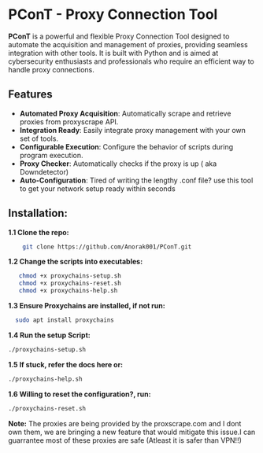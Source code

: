 # PConT - Proxy Connection Tool

**PConT** is a powerful and flexible Proxy Connection Tool designed to automate the acquisition and management of proxies, providing seamless integration with other tools. It is built with Python and is aimed at cybersecurity enthusiasts and professionals who require an efficient way to handle proxy connections.

## Features

- **Automated Proxy Acquisition**: Automatically scrape and retrieve proxies from proxyscrape API.
- **Integration Ready**: Easily integrate proxy management with your own set of tools.
- **Configurable Execution**: Configure the behavior of scripts during program execution.
- **Proxy Checker**: Automatically checks if the proxy is up ( aka Downdetector)
- **Auto-Configuration**: Tired of writing the lengthy .conf file? use this tool to get your network setup ready within seconds

## Installation:
   **1.1 Clone the repo:**
   
   ```bash
       git clone https://github.com/Anorak001/PConT.git
   ```
     
  **1.2 Change the scripts into executables:**
   ```bash
      chmod +x proxychains-setup.sh
      chmod +x proxychains-reset.sh
      chmod +x proxychains-help.sh
   ```
   **1.3 Ensure Proxychains are installed, if not run:**
   ```bash
     sudo apt install proxychains
   ```

   **1.4 Run the setup Script:**
   ```bash
   ./proxychains-setup.sh
   ```
   **1.5 If stuck, refer the docs here or:**
   ```bash
   ./proxychains-help.sh
   ```

   **1.6 Willing to reset the configuration?, run:**
   ```bash
   ./proxychains-reset.sh
   ```
**Note:** The proxies are being provided by the proxscrape.com and I dont own them, we are bringing a new feature that would mitigate this issue.I can guarrantee most of these proxies are safe (Atleast it is safer than VPN!!)
     
    

